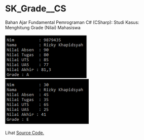 # SK_Grade__CS
Bahan Ajar Fundamental Pemrograman C# (CSharp): Studi Kasus: Menghitung Grade (Nilai) Mahasiswa<br><br>
<img src="https://github.com/RizkyKhapidsyah/SK_Grade__CS/blob/master/Result/001.PNG">
<img src="https://github.com/RizkyKhapidsyah/SK_Grade__CS/blob/master/Result/002.PNG"><br><br>
Lihat <a href="https://github.com/RizkyKhapidsyah/SK_Grade__CS/blob/master/Program.cs">Source Code.</a>

